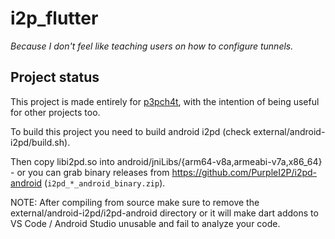 # i2p_flutter

_Because I don't feel like teaching users on how to configure tunnels._

## Project status

This project is made entirely for [p3pch4t](https://github.com/mrcyjanek/p3pch4t), with the intention of being useful for other projects too.

To build this project you need to build android i2pd (check external/android-i2pd/build.sh).

Then copy libi2pd.so into android/jniLibs/{arm64-v8a,armeabi-v7a,x86_64} - or you can grab binary releases from https://github.com/PurpleI2P/i2pd-android (`i2pd_*_android_binary.zip`). 

NOTE: After compiling from source make sure to remove the external/android-i2pd/i2pd-android directory or it will make dart addons to VS Code / Android Studio unusable and fail to analyze your code.